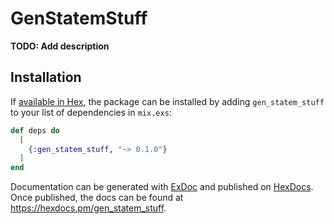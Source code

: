 # GenStatemStuff

**TODO: Add description**

## Installation

If [available in Hex](https://hex.pm/docs/publish), the package can be installed
by adding `gen_statem_stuff` to your list of dependencies in `mix.exs`:

```elixir
def deps do
  [
    {:gen_statem_stuff, "~> 0.1.0"}
  ]
end
```

Documentation can be generated with [ExDoc](https://github.com/elixir-lang/ex_doc)
and published on [HexDocs](https://hexdocs.pm). Once published, the docs can
be found at <https://hexdocs.pm/gen_statem_stuff>.

